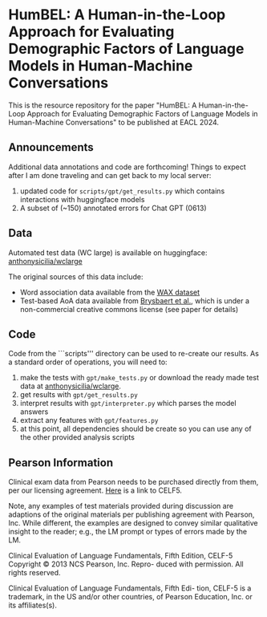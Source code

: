 # HumBEL: A Human-in-the-Loop Approach for Evaluating Demographic Factors of Language Models in Human-Machine Conversations
This is the resource repository for the paper "HumBEL: A Human-in-the-Loop Approach for Evaluating Demographic
Factors of Language Models in Human-Machine Conversations" to be published at EACL 2024.

## Announcements
Additional data annotations and code are forthcoming! Things to expect after I am done traveling and can get back to my local server:
1. updated code for ``scripts/gpt/get_results.py`` which contains interactions with huggingface models
2. A subset of (~150) annotated errors for Chat GPT (0613)

## Data
Automated test data (WC large) is available on huggingface: [anthonysicilia/wclarge](https://huggingface.co/datasets/anthonysicilia/wclarge)

The original sources of this data include:
- Word association data available from the [WAX dataset](https://aclanthology.org/2022.aacl-main.9.pdf)
- Test-based AoA data available from [Brysbaert et al.](https://link.springer.com/article/10.3758/s13428-016-0811-4), which is under a non-commercial creative commons license (see paper for details)

## Code
Code from the ```scripts''' directory can be used to re-create our results. As a standard order of operations, you will need to:
1. make the tests with ``gpt/make_tests.py`` or download the ready made test data at [anthonysicilia/wclarge](https://huggingface.co/datasets/anthonysicilia/wclarge).
2. get results with ``gpt/get_results.py``
3. interpret results with ``gpt/interpreter.py`` which parses the model answers
4. extract any features with ``gpt/features.py``
5. at this point, all dependencies should be create so you can use any of the other provided analysis scripts 


## Pearson Information
Clinical exam data from Pearson needs to be purchased directly from them, per our licensing agreement. [Here](https://www.pearsonassessments.com/store/usassessments/en/Store/Professional-Assessments/Speech-%26-Language/Clinical-Evaluation-of-Language-Fundamentals-%7C-Fifth-Edition/p/100000705.html) is a link to CELF5.

Note, any examples of test materials provided during discussion are adaptions of the original materials per publishing agreement with Pearson, Inc. While different, the examples are designed to convey similar qualitative insight to the reader; e.g., the LM prompt or types of errors made by the LM.

Clinical Evaluation of Language Fundamentals, Fifth Edition, CELF-5 Copyright © 2013 NCS Pearson, Inc. Repro- duced with permission. All rights reserved.

Clinical Evaluation of Language Fundamentals, Fifth Edi- tion, CELF-5 is a trademark, in the US and/or other countries, of Pearson Education, Inc. or its affiliates(s).
